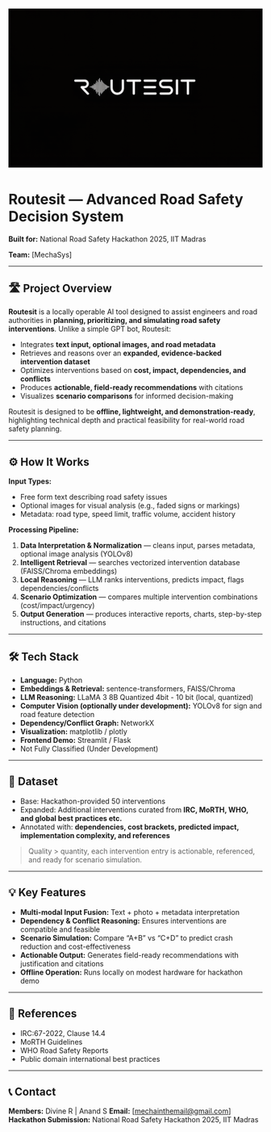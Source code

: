 # ![Routesit Banner](routesitbanner/Routesit.png)


# Routesit — Advanced Road Safety Decision System

**Built for:** National Road Safety Hackathon 2025, IIT Madras  

**Team:** [MechaSys]  

---

## 🛣 Project Overview

**Routesit** is a locally operable AI tool designed to assist engineers and road authorities in **planning, prioritizing, and simulating road safety interventions**. Unlike a simple GPT bot, Routesit:

- Integrates **text input, optional images, and road metadata**
- Retrieves and reasons over an **expanded, evidence-backed intervention dataset**
- Optimizes interventions based on **cost, impact, dependencies, and conflicts**
- Produces **actionable, field-ready recommendations** with citations
- Visualizes **scenario comparisons** for informed decision-making

Routesit is designed to be **offline, lightweight, and demonstration-ready**, highlighting technical depth and practical feasibility for real-world road safety planning.

---

## ⚙ How It Works

**Input Types:**
- Free form text describing road safety issues
- Optional images for visual analysis (e.g., faded signs or markings)
- Metadata: road type, speed limit, traffic volume, accident history

**Processing Pipeline:**
1. **Data Interpretation & Normalization** — cleans input, parses metadata, optional image analysis (YOLOv8)
2. **Intelligent Retrieval** — searches vectorized intervention database (FAISS/Chroma embeddings)
3. **Local Reasoning** — LLM ranks interventions, predicts impact, flags dependencies/conflicts
4. **Scenario Optimization** — compares multiple intervention combinations (cost/impact/urgency)
5. **Output Generation** — produces interactive reports, charts, step-by-step instructions, and citations

---

## 🛠 Tech Stack

- **Language:** Python  
- **Embeddings & Retrieval:** sentence-transformers, FAISS/Chroma  
- **LLM Reasoning:** LLaMA 3 8B Quantized 4bit - 10 bit  (local, quantized)  
- **Computer Vision (optionally under development):** YOLOv8 for sign and road feature detection  
- **Dependency/Conflict Graph:** NetworkX  
- **Visualization:** matplotlib / plotly  
- **Frontend Demo:** Streamlit / Flask
- Not Fully Classified (Under Development)

---

## 📂 Dataset

- Base: Hackathon-provided 50 interventions  
- Expanded: Additional interventions curated from **IRC, MoRTH, WHO, and global best practices etc.**  
- Annotated with: **dependencies, cost brackets, predicted impact, implementation complexity, and references**  

> Quality > quantity,  each intervention entry is actionable, referenced, and ready for scenario simulation.

---

## 💡 Key Features

- **Multi-modal Input Fusion:** Text + photo + metadata interpretation  
- **Dependency & Conflict Reasoning:** Ensures interventions are compatible and feasible  
- **Scenario Simulation:** Compare “A+B” vs “C+D” to predict crash reduction and cost-effectiveness  
- **Actionable Output:** Generates field-ready recommendations with justification and citations  
- **Offline Operation:** Runs locally on modest hardware for hackathon demo
---



## 📜 References

- IRC:67-2022, Clause 14.4  
- MoRTH Guidelines  
- WHO Road Safety Reports  
- Public domain international best practices  

---

## 📞 Contact

**Members:** Divine R | Anand S 
**Email:** [mechainthemail@gmail.com]  
**Hackathon Submission:** National Road Safety Hackathon 2025, IIT Madras

